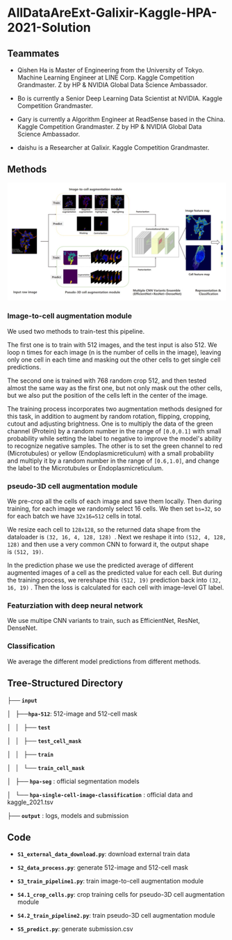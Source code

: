 # AllDataAreExt-Galixir-Kaggle-HPA-2021-Solution

##  Teammates

  - Qishen Ha is Master of Engineering from the University of Tokyo. Machine Learning Engineer at LINE Corp. Kaggle Competition Grandmaster. Z by HP & NVIDIA Global Data Science Ambassador.

  - Bo is currently a Senior Deep Learning Data Scientist at NVIDIA. Kaggle Competition Grandmaster.

  - Gary is currently a Algorithm Engineer at ReadSense based in the China. Kaggle Competition Grandmaster. Z by HP & NVIDIA Global Data Science Ambassador.

  - daishu is a Researcher at Galixir. Kaggle Competition Grandmaster.

## Methods

![Overview of Methods](https://github.com/jxzly/AllDataAreExt-Galixir-Kaggle-HPA-2021-Solution/blob/main/fig/methods.jpg)

### Image-to-cell augmentation module

We used two methods to train-test this pipeline.

The first one is to train with 512 images, and the test input is also 512. We loop n times for each image (n is the number of cells in the image), leaving only one cell in each time and masking out the other cells to get single cell predictions.

The second one is trained with 768 random crop 512, and then tested almost the same way as the first one, but not only mask out the other cells, but we also put the position of the cells left in the center of the image.

The training process incorporates two augmentation methods designed for this task, in addition to augment by random rotation, flipping, cropping, cutout and adjusting brightness. One is to multiply the data of the green channel (Protein) by a random number in the range of `[0.0,0.1]` with small probability while setting the label to negative to improve the model's ability to recognize negative samples. The other is to set the green channel to red (Microtubules) or yellow (Endoplasmicreticulum) with a small probability and multiply it by a random number in the range of `[0.6,1.0]`, and change the label to the Microtubules or Endoplasmicreticulum.

### pseudo-3D cell augmentation module

We pre-crop all the cells of each image and save them locally. Then during training, for each image we randomly select 16 cells. We then set `bs=32`, so for each batch we have `32x16=512` cells in total.

We resize each cell to `128x128`, so the returned data shape from the dataloader is `(32, 16, 4, 128, 128) `. Next we reshape it into `(512, 4, 128, 128)` and then use a very common CNN to forward it, the output shape is `(512, 19)`.

In the prediction phase we use the predicted average of different augmented images of a cell as the predicted value for each cell. But during the training process, we rereshape this `(512, 19)` prediction back into `(32, 16, 19)` . Then the loss is calculated for each cell with image-level GT label.

### Featurziation with deep neural network

We use multipe CNN variants to train, such as EfficientNet, ResNet, DenseNet.

### Classification

We average the different model predictions from different methods.

## Tree-Structured Directory

  **├── `input`**

  **│   ├──`hpa-512`**: 512-image and 512-cell mask

  **│   │   ├── `test`**

  **│   │   ├── `test_cell_mask`**

  **│   │   ├── `train`**

  **│   │   └── `train_cell_mask`**

  **│   ├── `hpa-seg`** : official segmentation models

  **│   └── `hpa-single-cell-image-classification`** : official data and kaggle_2021.tsv

  **├── `output`** :  logs, models and submission

## Code

  - **`S1_external_data_download.py`**: download external train data

  - **`S2_data_process.py`**: generate 512-image and 512-cell mask

  - **`S3_train_pipeline1.py`**: train image-to-cell augmentation module

  - **`S4.1_crop_cells.py`**: crop training cells for pseudo-3D cell augmentation module

  - **`S4.2_train_pipeline2.py`**: train pseudo-3D cell augmentation module

  - **`S5_predict.py`**: generate submission.csv
